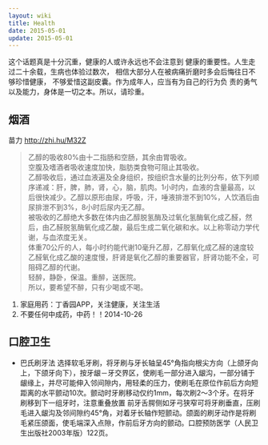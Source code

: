 ```yaml
---
layout: wiki
title: Health
date: 2015-05-01
update: 2015-05-01
---
```


这个话题真是十分沉重，健康的人或许永远也不会注意到
健康的重要性。人生走过二十余载，生病也体验过数次，
相信大部分人在被病痛折磨时多会后悔往日不够珍惜健康，
不够爱惜这副皮囊。作为成年人，应当有为自己的行为负
责的勇气以及能力，身体是一切之本。所以，请珍重。

## 烟酒
苗力 http://zhi.hu/M32Z
>乙醇的吸收80%由十二指肠和空肠，其余由胃吸收。  
空腹及嗜酒者吸收速度加快，脂肪类食物可阻止其吸收。  
乙醇吸收后，通过血液遍及全身组织，按组织含水量的比列分布，依下列顺序递减：肝，脾，肺，肾，心，脑，肌肉。1小时内，血液的含量最高，以后很快减少。乙醇以原形由尿，呼吸，汗，唾液排泄不到10%，人饮酒后由尿排泄不到3%，8小时后尿内无乙醇。  
被吸收的乙醇绝大多数在体内由乙醇脱氢酶及过氧化氢酶氧化成乙醛，然后，由乙醛脱氢酶氧化成乙酸，最后生成二氧化碳和水。以上称零动力学代谢，与血浓度无关。  
体重70公斤的人，每小时约能代谢10毫升乙醇，乙醇氧化成乙醛的速度较乙醛氧化成乙酸的速度慢，肝肾是氧化乙醇的重要器官，肝肾功能不全，可阻碍乙醇的代谢。  
轻醉，静卧，保温。重醉，送医院。  
所以，要希望不醉，只有少喝或不喝。  


1. 家庭用药：丁香园APP，关注健康，关注生活
2. 不要任何中成药，中药！！2014-10-26

## 口腔卫生
- 巴氏刷牙法
选择软毛牙刷，将牙刷与牙长轴呈45°角指向根尖方向（上颌牙向上，下颌牙向下），按牙龈－牙交界区，使刷毛一部分进入龈沟，一部分铺于龈缘上，并尽可能伸入邻间隙内，用轻柔的压力，使刷毛在原位作前后方向短距离的水平颤动10次。颤动时牙刷移动仅约1mm，每次刷2～3个牙。在将牙刷移到下一组牙时，注意重叠放置
前牙舌腭侧如牙弓狭窄可将牙刷垂直，压刷毛进入龈沟及邻间隙约45°角，对着牙长轴作短颤动。颌面的刷牙动作是将刷毛紧压颌面，使毛端深入点隙，作前后牙方向的颤动。口腔预防医学（人民卫生出版社2003年版）122页。
